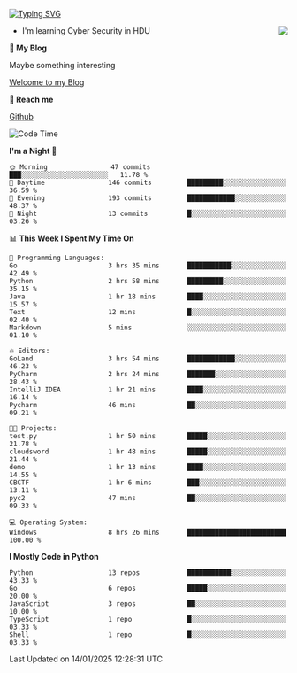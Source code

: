 [![Typing SVG](https://readme-typing-svg.herokuapp.com?font=Fira+Code&pause=1000&random=false&width=450&height=60&lines=Hello+%F0%9F%91%8B%F0%9F%8F%BB;I'm+JBNRZ)](https://git.io/typing-svg)

<a href="#">
  <img align="right" src="https://github-readme-stats.vercel.app/api?username=JBNRZ&show_icons=true&bg_color=15,f2f7fd,E0EAFC" />
</a>

- I'm learning Cyber Security in HDU

 **🌱 My Blog**

Maybe something interesting

[Welcome to my Blog](https://jbnrz.com.cn/)

 **💬 Reach me** 

[Github](https://github.com/JBNRZ)


<!--START_SECTION:waka-->
![Code Time](http://img.shields.io/badge/Code%20Time-826%20hrs%206%20mins-blue)

**I'm a Night 🦉** 

```text
🌞 Morning                47 commits          ███░░░░░░░░░░░░░░░░░░░░░░   11.78 % 
🌆 Daytime                146 commits         █████████░░░░░░░░░░░░░░░░   36.59 % 
🌃 Evening                193 commits         ████████████░░░░░░░░░░░░░   48.37 % 
🌙 Night                  13 commits          █░░░░░░░░░░░░░░░░░░░░░░░░   03.26 % 
```


📊 **This Week I Spent My Time On** 

```text
💬 Programming Languages: 
Go                       3 hrs 35 mins       ███████████░░░░░░░░░░░░░░   42.49 % 
Python                   2 hrs 58 mins       █████████░░░░░░░░░░░░░░░░   35.15 % 
Java                     1 hr 18 mins        ████░░░░░░░░░░░░░░░░░░░░░   15.57 % 
Text                     12 mins             █░░░░░░░░░░░░░░░░░░░░░░░░   02.40 % 
Markdown                 5 mins              ░░░░░░░░░░░░░░░░░░░░░░░░░   01.10 % 

🔥 Editors: 
GoLand                   3 hrs 54 mins       ████████████░░░░░░░░░░░░░   46.23 % 
PyCharm                  2 hrs 24 mins       ███████░░░░░░░░░░░░░░░░░░   28.43 % 
IntelliJ IDEA            1 hr 21 mins        ████░░░░░░░░░░░░░░░░░░░░░   16.14 % 
Pycharm                  46 mins             ██░░░░░░░░░░░░░░░░░░░░░░░   09.21 % 

🐱‍💻 Projects: 
test.py                  1 hr 50 mins        █████░░░░░░░░░░░░░░░░░░░░   21.78 % 
cloudsword               1 hr 48 mins        █████░░░░░░░░░░░░░░░░░░░░   21.44 % 
demo                     1 hr 13 mins        ████░░░░░░░░░░░░░░░░░░░░░   14.55 % 
CBCTF                    1 hr 6 mins         ███░░░░░░░░░░░░░░░░░░░░░░   13.11 % 
pyc2                     47 mins             ██░░░░░░░░░░░░░░░░░░░░░░░   09.33 % 

💻 Operating System: 
Windows                  8 hrs 26 mins       █████████████████████████   100.00 % 
```

**I Mostly Code in Python** 

```text
Python                   13 repos            ███████████░░░░░░░░░░░░░░   43.33 % 
Go                       6 repos             █████░░░░░░░░░░░░░░░░░░░░   20.00 % 
JavaScript               3 repos             ██░░░░░░░░░░░░░░░░░░░░░░░   10.00 % 
TypeScript               1 repo              █░░░░░░░░░░░░░░░░░░░░░░░░   03.33 % 
Shell                    1 repo              █░░░░░░░░░░░░░░░░░░░░░░░░   03.33 % 
```




 Last Updated on 14/01/2025 12:28:31 UTC
<!--END_SECTION:waka-->
